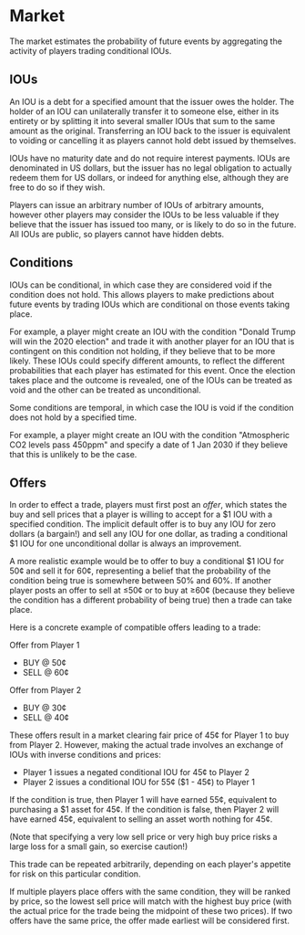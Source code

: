 # Market

The market estimates the probability of future events by aggregating the
activity of players trading conditional IOUs.

## IOUs

An IOU is a debt for a specified amount that the issuer owes the holder. The
holder of an IOU can unilaterally transfer it to someone else, either in its
entirety or by splitting it into several smaller IOUs that sum to the same
amount as the original. Transferring an IOU back to the issuer is equivalent
to voiding or cancelling it as players cannot hold debt issued by themselves.

IOUs have no maturity date and do not require interest payments. IOUs are
denominated in US dollars, but the issuer has no legal obligation to actually
redeem them for US dollars, or indeed for anything else, although they are
free to do so if they wish.

Players can issue an arbitrary number of IOUs of arbitrary amounts, however
other players may consider the IOUs to be less valuable if they believe that
the issuer has issued too many, or is likely to do so in the future. All IOUs
are public, so players cannot have hidden debts.

## Conditions

IOUs can be conditional, in which case they are considered void if the
condition does not hold. This allows players to make predictions about future
events by trading IOUs which are conditional on those events taking place.

For example, a player might create an IOU with the condition "Donald Trump
will win the 2020 election" and trade it with another player for an IOU that
is contingent on this condition not holding, if they believe that to be more
likely. These IOUs could specify different amounts, to reflect the different
probabilities that each player has estimated for this event. Once the election
takes place and the outcome is revealed, one of the IOUs can be treated as
void and the other can be treated as unconditional.

Some conditions are temporal, in which case the IOU is void if the condition
does not hold by a specified time.

For example, a player might create an IOU with the condition "Atmospheric CO2
levels pass 450ppm" and specify a date of 1 Jan 2030 if they believe that this
is unlikely to be the case.

## Offers

In order to effect a trade, players must first post an _offer_, which states
the buy and sell prices that a player is willing to accept for a $1 IOU with a
specified condition. The implicit default offer is to buy any IOU for zero
dollars (a bargain!) and sell any IOU for one dollar, as trading a conditional
$1 IOU for one unconditional dollar is always an improvement.

A more realistic example would be to offer to buy a conditional $1 IOU for 50¢
and sell it for 60¢, representing a belief that the probability of the
condition being true is somewhere between 50% and 60%. If another player posts
an offer to sell at ≤50¢ or to buy at ≥60¢ (because they believe the condition
has a different probability of being true) then a trade can take place.

Here is a concrete example of compatible offers leading to a trade:

Offer from Player 1
 - BUY @ 50¢
 - SELL @ 60¢

Offer from Player 2
 - BUY @ 30¢
 - SELL @ 40¢

These offers result in a market clearing fair price of 45¢ for Player 1 to buy
from Player 2. However, making the actual trade involves an exchange of IOUs
with inverse conditions and prices:

 - Player 1 issues a negated conditional IOU for 45¢ to Player 2
 - Player 2 issues a conditional IOU for 55¢ ($1 - 45¢) to Player 1

If the condition is true, then Player 1 will have earned 55¢, equivalent to
purchasing a $1 asset for 45¢. If the condition is false, then Player 2 will
have earned 45¢, equivalent to selling an asset worth nothing for 45¢.

(Note that specifying a very low sell price or very high buy price risks a
large loss for a small gain, so exercise caution!)

This trade can be repeated arbitrarily, depending on each player's appetite
for risk on this particular condition.

If multiple players place offers with the same condition, they will be ranked
by price, so the lowest sell price will match with the highest buy price (with
the actual price for the trade being the midpoint of these two prices). If two
offers have the same price, the offer made earliest will be considered first.

